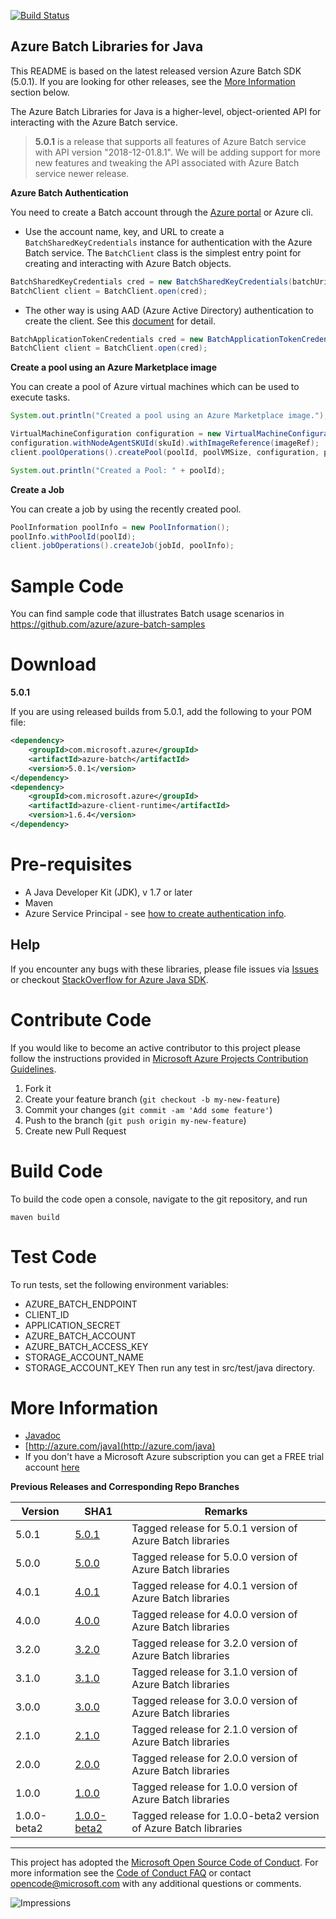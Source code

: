 ﻿[![Build Status](https://travis-ci.org/Azure/azure-batch-sdk-for-java.svg?style=flat-square&label=build)](https://travis-ci.org/Azure/azure-batch-sdk-for-java)

## Azure Batch Libraries for Java

This README is based on the latest released version Azure Batch SDK (5.0.1). If you are looking for other releases, see the [More Information](#more-information) section below.

The Azure Batch Libraries for Java is a higher-level, object-oriented API for interacting with the Azure Batch service.


> **5.0.1** is a release that supports all features of Azure Batch service with API version "2018-12-01.8.1". We will be adding support for more new features and tweaking the API associated with Azure Batch service newer release.

**Azure Batch Authentication**

You need to create a Batch account through the [Azure portal](https://portal.azure.com) or Azure cli. 

* Use the account name, key, and URL to create a `BatchSharedKeyCredentials` instance for authentication with the Azure Batch service.
The `BatchClient` class is the simplest entry point for creating and interacting with Azure Batch objects.

```java
BatchSharedKeyCredentials cred = new BatchSharedKeyCredentials(batchUri, batchAccount, batchKey);
BatchClient client = BatchClient.open(cred);
```

* The other way is using AAD (Azure Active Directory) authentication to create the client. See this [document](https://docs.microsoft.com/en-us/azure/batch/batch-aad-auth) for detail.

```java
BatchApplicationTokenCredentials cred = new BatchApplicationTokenCredentials(batchEndpoint, clientId, applicationSecret, applicationDomain, null, null);
BatchClient client = BatchClient.open(cred);
```

**Create a pool using an Azure Marketplace image**

You can create a pool of Azure virtual machines which can be used to execute tasks.

```java
System.out.println("Created a pool using an Azure Marketplace image.");

VirtualMachineConfiguration configuration = new VirtualMachineConfiguration();
configuration.withNodeAgentSKUId(skuId).withImageReference(imageRef);
client.poolOperations().createPool(poolId, poolVMSize, configuration, poolVMCount);

System.out.println("Created a Pool: " + poolId);
```

**Create a Job**

You can create a job by using the recently created pool.

```java
PoolInformation poolInfo = new PoolInformation();
poolInfo.withPoolId(poolId);
client.jobOperations().createJob(jobId, poolInfo);
```

# Sample Code

You can find sample code that illustrates Batch usage scenarios in https://github.com/azure/azure-batch-samples


# Download


**5.0.1**

If you are using released builds from 5.0.1, add the following to your POM file:

```xml
<dependency>
    <groupId>com.microsoft.azure</groupId>
    <artifactId>azure-batch</artifactId>
    <version>5.0.1</version>
</dependency>
<dependency>
    <groupId>com.microsoft.azure</groupId>
    <artifactId>azure-client-runtime</artifactId>
    <version>1.6.4</version>
</dependency>
```

# Pre-requisites

- A Java Developer Kit (JDK), v 1.7 or later
- Maven
- Azure Service Principal - see [how to create authentication info](./AUTH.md).


## Help

If you encounter any bugs with these libraries, please file issues via [Issues](https://github.com/Azure/azure-batch-sdk-for-java/issues) or checkout [StackOverflow for Azure Java SDK](http://stackoverflow.com/questions/tagged/azure-java-sdk).

# Contribute Code

If you would like to become an active contributor to this project please follow the instructions provided in [Microsoft Azure Projects Contribution Guidelines](http://azure.github.io/guidelines.html).

1. Fork it
2. Create your feature branch (`git checkout -b my-new-feature`)
3. Commit your changes (`git commit -am 'Add some feature'`)
4. Push to the branch (`git push origin my-new-feature`)
5. Create new Pull Request

# Build Code
To build the code open a console, navigate to the git repository, and run
```
maven build
```

# Test Code
To run tests, set the following environment variables:
* AZURE_BATCH_ENDPOINT
* CLIENT_ID
* APPLICATION_SECRET
* AZURE_BATCH_ACCOUNT
* AZURE_BATCH_ACCESS_KEY
* STORAGE_ACCOUNT_NAME
* STORAGE_ACCOUNT_KEY
Then run any test in src/test/java directory.

# More Information
* [Javadoc](http://azure.github.io/azure-sdk-for-java)
* [http://azure.com/java](http://azure.com/java)
* If you don't have a Microsoft Azure subscription you can get a FREE trial account [here](http://go.microsoft.com/fwlink/?LinkId=330212)

**Previous Releases and Corresponding Repo Branches**

| Version           | SHA1                                                                                      | Remarks                                               |
|-------------------|-------------------------------------------------------------------------------------------|-------------------------------------------------------|
| 5.0.1             | [5.0.1](https://github.com/Azure/azure-batch-sdk-for-java/tree/master)                    | Tagged release for 5.0.1 version of Azure Batch libraries |
| 5.0.0             | [5.0.0](https://github.com/Azure/azure-batch-sdk-for-java/releases/tag/v5.0.0)            | Tagged release for 5.0.0 version of Azure Batch libraries |
| 4.0.1             | [4.0.1](https://github.com/Azure/azure-batch-sdk-for-java/releases/tag/v4.0.1)            | Tagged release for 4.0.1 version of Azure Batch libraries |
| 4.0.0             | [4.0.0](https://github.com/Azure/azure-batch-sdk-for-java/releases/tag/v4.0.0)            | Tagged release for 4.0.0 version of Azure Batch libraries |
| 3.2.0             | [3.2.0](https://github.com/Azure/azure-batch-sdk-for-java/releases/tag/v3.2.0)            | Tagged release for 3.2.0 version of Azure Batch libraries |
| 3.1.0             | [3.1.0](https://github.com/Azure/azure-batch-sdk-for-java/releases/tag/v3.1.0)            | Tagged release for 3.1.0 version of Azure Batch libraries |
| 3.0.0             | [3.0.0](https://github.com/Azure/azure-batch-sdk-for-java/releases/tag/v3.0.0)            | Tagged release for 3.0.0 version of Azure Batch libraries |
| 2.1.0             | [2.1.0](https://github.com/Azure/azure-batch-sdk-for-java/releases/tag/v2.1.0)            | Tagged release for 2.1.0 version of Azure Batch libraries |
| 2.0.0             | [2.0.0](https://github.com/Azure/azure-batch-sdk-for-java/releases/tag/v2.0.0)            | Tagged release for 2.0.0 version of Azure Batch libraries |
| 1.0.0             | [1.0.0](https://github.com/Azure/azure-batch-sdk-for-java/releases/tag/v1.0.0)            | Tagged release for 1.0.0 version of Azure Batch libraries |
| 1.0.0-beta2       | [1.0.0-beta2](https://github.com/Azure/azure-sdk-for-java/tree/1.0.0-beta2)               | Tagged release for 1.0.0-beta2 version of Azure Batch libraries |

---

This project has adopted the [Microsoft Open Source Code of Conduct](https://opensource.microsoft.com/codeofconduct/). For more information see the [Code of Conduct FAQ](https://opensource.microsoft.com/codeofconduct/faq/) or contact [opencode@microsoft.com](mailto:opencode@microsoft.com) with any additional questions or comments.

![Impressions](https://azure-sdk-impressions.azurewebsites.net/api/impressions/azure-sdk-for-java%2Fbatch%2Fdata-plane%2FREADME.png)
